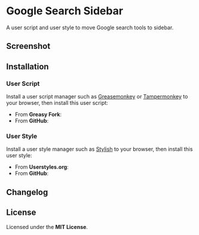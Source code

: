 # Google Search Sidebar

A user script and user style to move Google search tools to sidebar.

## Screenshot

<!-- TODO: Add screenshot. -->

## Installation

### User Script

Install a user script manager such as [Greasemonkey](http://www.greasespot.net/) or [Tampermonkey](https://tampermonkey.net/) to your browser, then install this user script:

* From **Greasy Fork**: <!-- TODO: Add link to Greasy Fork. -->
* From **GitHub**: <!-- TODO: Add link to GitHub. -->

### User Style

Install a user style manager such as [Stylish](https://userstyles.org/help/stylish) to your browser, then install this user style:

* From **Userstyles.org**: <!-- TODO: Add link to Userstyles.org. -->
* From **GitHub**: <!-- TODO: Add link to GitHub. -->

## Changelog

<!-- TODO: Add changelog. -->

## License

Licensed under the **MIT License**.
